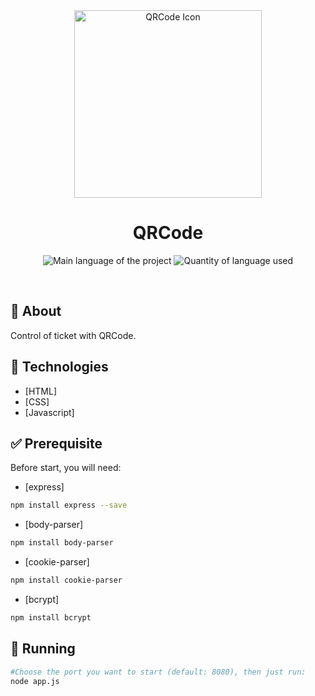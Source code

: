 <div align="center" id="top"> 
  <img align="center" width="300px" src="https://cdn.pixabay.com/photo/2021/06/12/21/33/qr-code-6331792_960_720.png" alt="QRCode Icon" />
</div>

<h1 align="center">QRCode</h1>

<p align="center">
  <img alt="Main language of the project" src="https://img.shields.io/github/languages/top/Hir4/Signin?color=56BEB8">

  <img alt="Quantity of language used" src="https://img.shields.io/github/languages/count/Hir4/Signin?color=56BEB8">
</p>

<br>

## :dart: About ##

Control of ticket with QRCode.

## :rocket: Technologies ##

- [HTML]
- [CSS]
- [Javascript]

## :white_check_mark: Prerequisite ##

Before start, you will need:
- [express]
```bash
npm install express --save
```
- [body-parser]
```bash
npm install body-parser
```
- [cookie-parser]
```bash
npm install cookie-parser
```
- [bcrypt]
```bash
npm install bcrypt 
```

## :checkered_flag: Running

```bash
#Choose the port you want to start (default: 8080), then just run:
node app.js
```
